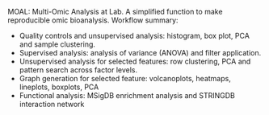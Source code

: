 MOAL: Multi-Omic Analysis at Lab.
A simplified function to make reproducible omic bioanalysis.
Workflow summary:
 - Quality controls and unsupervised analysis: histogram, box plot, PCA and sample clustering.
 - Supervised analysis: analysis of variance (ANOVA) and filter application.
 - Unsupervised analysis for selected features: row clustering, PCA and pattern search across factor levels.
 - Graph generation for selected feature: volcanoplots, heatmaps, lineplots, boxplots, PCA
 - Functional analysis: MSigDB enrichment analysis and STRINGDB interaction network

